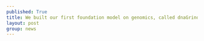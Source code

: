 ```yaml
---
published: True
title: We built our first foundation model on genomics, called dnaGrinder. A preprint of the manuscript on dnaGrinder is available at arXiv.
layout: post
group: news
---
```

